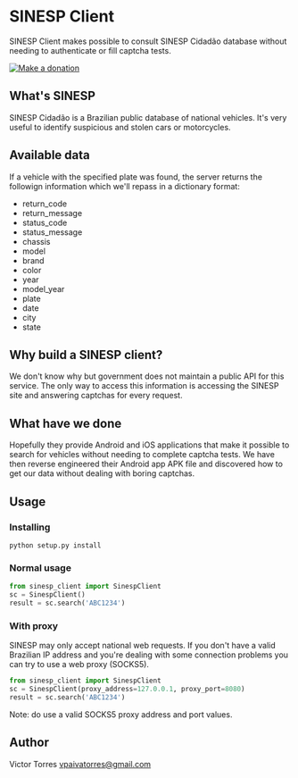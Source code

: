 # SINESP Client

SINESP Client makes possible to consult SINESP Cidadão database without needing to authenticate or fill captcha tests.

[![Make a donation](https://www.paypalobjects.com/pt_BR/BR/i/btn/btn_donateCC_LG.gif)](https://www.paypal.com/cgi-bin/webscr?cmd=_s-xclick&hosted_button_id=54V3L3LBX8VQU)


## What's SINESP

SINESP Cidadão is a Brazilian public database of national vehicles. It's very useful to identify suspicious and stolen cars or motorcycles.


## Available data

If a vehicle with the specified plate was found, the server returns the followign information which we'll repass in a dictionary format:

- return_code
- return_message
- status_code
- status_message
- chassis
- model
- brand
- color
- year
- model_year
- plate
- date
- city
- state


## Why build a SINESP client?

We don't know why but government does not maintain a public API for this service. The only way to access this information is accessing the SINESP site and answering captchas for every request.


## What have we done

Hopefully they provide Android and iOS applications that make it possible to search for vehicles without needing to complete captcha tests. We have then reverse engineered their Android app APK file and discovered how to get our data without dealing with boring captchas.


## Usage

### Installing

```shell
python setup.py install
```

### Normal usage

```python
from sinesp_client import SinespClient
sc = SinespClient()
result = sc.search('ABC1234')
```

### With proxy

SINESP may only accept national web requests. If you don't have a valid Brazilian IP address and you're dealing with some connection problems you can try to use a web proxy (SOCKS5).

```python
from sinesp_client import SinespClient
sc = SinespClient(proxy_address=127.0.0.1, proxy_port=8080)
result = sc.search('ABC1234')
```

Note: do use a valid SOCKS5 proxy address and port values.

## Author

Victor Torres <vpaivatorres@gmail.com>
